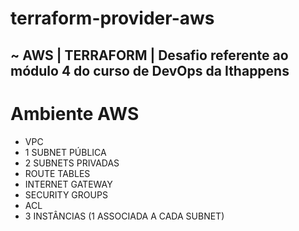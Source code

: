 # terraform-provider-aws
~ AWS | TERRAFORM | Desafio referente ao módulo 4 do curso de DevOps da Ithappens
---
# Ambiente AWS

- VPC
- 1 SUBNET PÚBLICA
- 2 SUBNETS PRIVADAS
- ROUTE TABLES
- INTERNET GATEWAY
- SECURITY GROUPS
- ACL
- 3 INSTÂNCIAS (1 ASSOCIADA A CADA SUBNET)
